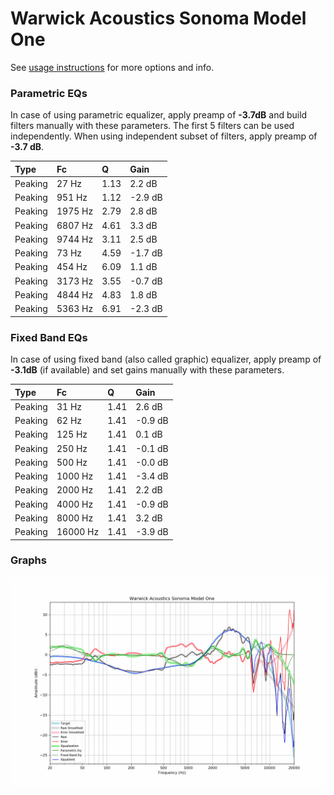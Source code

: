 # Warwick Acoustics Sonoma Model One
See [usage instructions](https://github.com/jaakkopasanen/AutoEq#usage) for more options and info.

### Parametric EQs
In case of using parametric equalizer, apply preamp of **-3.7dB** and build filters manually
with these parameters. The first 5 filters can be used independently.
When using independent subset of filters, apply preamp of **-3.7 dB**.

| Type    | Fc      |    Q | Gain    |
|:--------|:--------|:-----|:--------|
| Peaking | 27 Hz   | 1.13 | 2.2 dB  |
| Peaking | 951 Hz  | 1.12 | -2.9 dB |
| Peaking | 1975 Hz | 2.79 | 2.8 dB  |
| Peaking | 6807 Hz | 4.61 | 3.3 dB  |
| Peaking | 9744 Hz | 3.11 | 2.5 dB  |
| Peaking | 73 Hz   | 4.59 | -1.7 dB |
| Peaking | 454 Hz  | 6.09 | 1.1 dB  |
| Peaking | 3173 Hz | 3.55 | -0.7 dB |
| Peaking | 4844 Hz | 4.83 | 1.8 dB  |
| Peaking | 5363 Hz | 6.91 | -2.3 dB |

### Fixed Band EQs
In case of using fixed band (also called graphic) equalizer, apply preamp of **-3.1dB**
(if available) and set gains manually with these parameters.

| Type    | Fc       |    Q | Gain    |
|:--------|:---------|:-----|:--------|
| Peaking | 31 Hz    | 1.41 | 2.6 dB  |
| Peaking | 62 Hz    | 1.41 | -0.9 dB |
| Peaking | 125 Hz   | 1.41 | 0.1 dB  |
| Peaking | 250 Hz   | 1.41 | -0.1 dB |
| Peaking | 500 Hz   | 1.41 | -0.0 dB |
| Peaking | 1000 Hz  | 1.41 | -3.4 dB |
| Peaking | 2000 Hz  | 1.41 | 2.2 dB  |
| Peaking | 4000 Hz  | 1.41 | -0.9 dB |
| Peaking | 8000 Hz  | 1.41 | 3.2 dB  |
| Peaking | 16000 Hz | 1.41 | -3.9 dB |

### Graphs
![](./Warwick%20Acoustics%20Sonoma%20Model%20One.png)